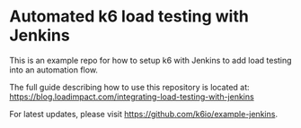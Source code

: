 # Automated k6 load testing with Jenkins
This is an example repo for how to setup k6 with Jenkins to add load testing into an automation flow.

The full guide describing how to use this repository is located at:
https://blog.loadimpact.com/integrating-load-testing-with-jenkins

For latest updates, please visit https://github.com/k6io/example-jenkins.
